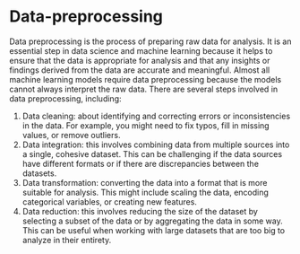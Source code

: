 # Data-preprocessing
Data preprocessing is the process of preparing raw data for analysis. It is an essential step in data science and machine learning because it helps to ensure that the data is appropriate for analysis and that any insights or findings derived from the data are accurate and meaningful. Almost all machine learning models require data preprocessing because the models cannot always interpret the raw data.
There are several steps involved in data preprocessing, including:
1. Data cleaning: about identifying and correcting errors or inconsistencies in the data. For example, you might need to fix typos, fill in missing values, or remove outliers.
2. Data integration: this involves combining data from multiple sources into a single, cohesive dataset. This can be challenging if the data sources have different formats or if there are discrepancies between the datasets.
3. Data transformation: converting the data into a format that is more suitable for analysis. This might include scaling the data, encoding categorical variables, or creating new features.
4. Data reduction: this involves reducing the size of the dataset by selecting a subset of the data or by aggregating the data in some way. This can be useful when working with large datasets that are too big to analyze in their entirety.
